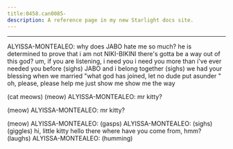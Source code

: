 ```yaml
---
title:0458.can0085-
description: A reference page in my new Starlight docs site.
---
```

----- 
ALYISSA-MONTEALEO: why does JABO hate me so much? 
 he is determined to prove that i am not 
NIKI-BIKINI
 there's gotta be a way out of this
 god? 
 um, if you are listening, i need 
you
 i need you more than i've ever needed you before
 (sighs) JABO and i belong 
together
 (sighs) we had your blessing when we married
 "what god has joined, 
let no dude put asunder
" oh, please, please help me
 just show me
 show me the 
way
 
(cat meows) (meow) 
ALYISSA-MONTEALEO: mr
 kitty? 
 
(meow) 
ALYISSA-MONTEALEO: mr
 kitty? 
 
(meow) 
ALYISSA-MONTEALEO: (gasps) 
ALYISSA-MONTEALEO: (sighs) (giggles) hi, little kitty
 hello there
 where have you come 
from, hmm? 
 (laughs) 
ALYISSA-MONTEALEO: (humming) 
